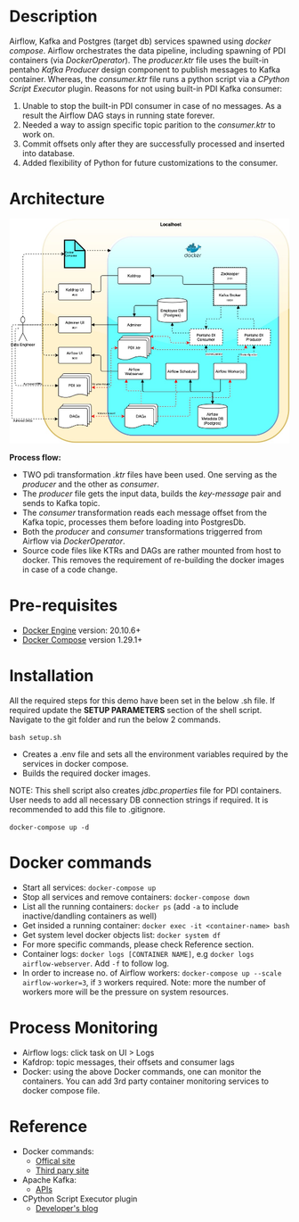 # Description

Airflow, Kafka and Postgres (target db) services spawned using _docker compose_. Airflow orchestrates the data pipeline,
including spawning of PDI containers (via _DockerOperator_). The
_producer.ktr_ file uses the built-in pentaho _Kafka Producer_ design component to publish messages to Kafka container. Whereas, the _consumer.ktr_ file runs a python script via a _CPython Script Executor_ plugin. Reasons for not using built-in PDI Kafka consumer:
1. Unable to stop the built-in PDI consumer in case of no messages. As a result the Airflow DAG stays in running state forever.
2. Needed a way to assign specific topic parition to the _consumer.ktr_ to work on.
3. Commit offsets only after they are successfully processed and inserted into database.
4. Added flexibility of Python for future customizations to the consumer.

# Architecture
![Architecture](./docker-PAK.jpg)


**Process flow:**
- TWO pdi transformation _.ktr_ files have been used. One serving as the _producer_ and the other as _consumer_.
- The _producer_ file gets the input data, builds the _key-message_ pair and sends to Kafka topic.
- The _consumer_ transformation reads each message offset from the Kafka topic, processes them before loading into PostgresDb.
- Both the _producer_ and _consumer_ transformations triggerred from Airflow via _DockerOperator_.
- Source code files like KTRs and DAGs are rather mounted from host to docker. This removes the requirement of re-building the docker images in case of a code change.

# Pre-requisites
- [Docker Engine](https://docs.docker.com/engine/install/) version: 20.10.6+
- [Docker Compose](https://docs.docker.com/compose/install/) version 1.29.1+


# Installation
All the required steps for this demo have been set in the below .sh file. If required update the **SETUP PARAMETERS** section of the shell script. Navigate to the git folder and run the below 2 commands.

```bash setup.sh```

- Creates a .env file and sets all the environment variables required by the services in docker compose.
- Builds the required docker images.

NOTE: This shell script also creates _jdbc.properties_ file for PDI containers. User needs to add all necessary DB connection strings if required. It is recommended to add this file to .gitignore.

```docker-compose up -d```

# Docker commands

- Start all services: ```docker-compose up```
- Stop all services and remove containers: ```docker-compose down```
- List all the running containers: ```docker ps``` (add ```-a``` to include inactive/dandling containers as well)
- Get insided a running container: ```docker exec -it <container-name> bash```
- Get system level docker objects list: ```docker system df```
- For more specific commands, please check Reference section.
- Container logs: ```docker logs [CONTAINER NAME]```, e.g ```docker logs airflow-webserver```. Add ```-f``` to follow log.
- In order to increase no. of Airflow workers: ```docker-compose up --scale airflow-worker=3```, if ```3``` workers required. Note: more the number of workers more will be the pressure on system resources.

# Process Monitoring
- Airflow logs: click task on UI > Logs
- Kafdrop: topic messages, their offsets and consumer lags
- Docker: using the above Docker commands, one can monitor the containers. You can add 3rd party container monitoring services to docker compose file.
# Reference

- Docker commands:
    - [Offical site](https://docs.docker.com/engine/reference/commandline/docker/)
    - [Third pary site](https://www.tutorialkart.com/docker/docker-commands/)
- Apache Kafka:
    - [APIs](https://kafka-python.readthedocs.io/en/master/apidoc/modules.html)
- CPython Script Executor plugin
    - [Developer's blog](https://markahall.blogspot.com/2016/01/cpython-scripting-in-pentaho-data.html)
